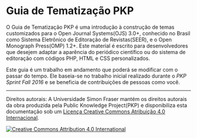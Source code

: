 # Guia de Tematização PKP

O Guia de Tematização PKP é uma introdução à construção de temas customizados para o Open Journal Systems\(OJS\) 3.0+, conhecido no Brasil como Sistema Eletrônico de Editoração de Revistas\(SEER\),  e o Open Monograph Press\(OMP\) 1.2+. Este material é escrito para desenvolvedores que desejem adaptar a aparência do periódico científico ou do sistema de editoração com códigos PHP, HTML e CSS personalizados.

Este guia é um trabalho em andamento que poderá se modificar com o passar do tempo. Ele baseia-se no trabalho inicial realizado durante o _PKP Sprint Fall 2016_ e se beneficia de contribuições de pessoas como você.

---

Direitos autorais: A Universidade Simon Fraser mantém os direitos autorais da obra produzida pela Public Knowledge Project\(PKP\) e disponibiliza esta documentação sob um [Licença Creative Commons Atribuição 4.0 Internacional](https://creativecommons.org/licenses/by/4.0/).

[![Creative Commons Attribution 4.0 International](https://licensebuttons.net/l/by/4.0/88x31.png "Creative Commons Attribution 4.0 International")](https://creativecommons.org/licenses/by/4.0/)
